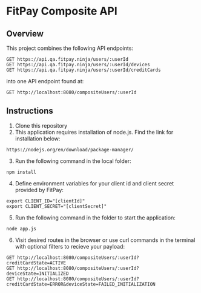# FitPay Composite API

## Overview
This project combines the following API endpoints:
```
GET https://api.qa.fitpay.ninja/users/:userId
GET https://api.qa.fitpay.ninja/users/:userId/devices
GET https://api.qa.fitpay.ninja/users/:userId/creditCards
```
into one API endpoint found at: 
```
GET http://localhost:8080/compositeUsers/:userId
```

## Instructions

1. Clone this repository 
2. This application requires installation of node.js. Find the link for installation below:
```
https://nodejs.org/en/download/package-manager/
```
3. Run the following command in the local folder:
```
npm install
```
4. Define environment variables for your client id and client secret provided by FitPay: 
```
export CLIENT_ID="[clientId]"
export CLIENT_SECRET="[clientSecret]"
```
5. Run the following command in the folder to start the application:
```
node app.js
```
6. Visit desired routes in the browser or use curl commands in the terminal with optional filters to recieve your payload:
```
GET http://localhost:8080/compositeUsers/:userId?creditCardState=ACTIVE
GET http://localhost:8080/compositeUsers/:userId?deviceState=INITIALIZED
GET http://localhost:8080/compositeUsers/:userId?creditCardState=ERROR&deviceState=FAILED_INITIALIZATION
```